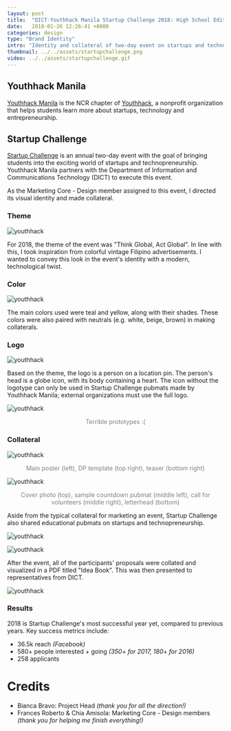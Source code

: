 ```yaml
---
layout: post
title:  "DICT-Youthhack Manila Startup Challenge 2018: High School Edition"
date:   2018-01-26 12:26:41 +0800
categories: design
type: "Brand Identity"
intro: "Identity and collateral of two-day event on startups and technopreneurship for the youth"
thumbnail: ../../assets/startupchallenge.png
video: ../../assets/startupchallenge.gif
---
```

## Youthhack Manila
[Youthhack Manila](https://www.facebook.com/YouthHackMNL/) is the NCR chapter of [Youthhack](https://youthhack.net/), a nonprofit organization that helps students learn more about startups, technology and entrepreneurship.

## Startup Challenge
[Startup Challenge](https://www.facebook.com/events/dict-youthhack-mnl-startup-challenge-2018-high-school-edition/358278664584510/) is an annual two-day event with the goal of bringing students into the exciting world of startups and technopreneurship. Youthhack Manila partners with the Department of Information and Communications Technology (DICT) to execute this event.

As the Marketing Core - Design member assigned to this event, I directed its visual identity and made collateral.

### Theme

![youthhack](../../assets/pegs.png)

For 2018, the theme of the event was "Think Global, Act Global". In line with this, I took inspiration from colorful vintage Filipino advertisements. I wanted to convey this look in the event's identity with a modern, technological twist.

### Color

![youthhack](../../assets/yhcolor.png)

The main colors used were teal and yellow, along with their shades. These colors were also paired with neutrals (e.g. white, beige, brown) in making collaterals.

<!-- put type soon!-->

### Logo

![youthhack](../../assets/yhlogo.png)

Based on the theme, the logo is a person on a location pin. The person's head is a globe icon, with its body containing a heart. The icon without the logotype can only be used in Startup Challenge pubmats made by Youthhack Manila; external organizations must use the full logo.

![youthhack](../../assets/options.png)
<p style="text-align:center;color:grey;">Terrible prototypes :(</p>


### Collateral

<!-- try to animate the collateral + add more -->

![youthhack](../../assets/yh1.png)
<p style="text-align:center;color:grey;">Main poster (left), DP template (top right), teaser (bottom right)</p>

![youthhack](../../assets/yh2.png)
<p style="text-align:center;color:grey;">Cover photo (top), sample countdown pubmat (middle left), call for volunteers (middle right), letterhead (bottom)</p>

Aside from the typical collateral for marketing an event, Startup Challenge also shared educational pubmats on startups and technopreneurship. 

![youthhack](../../assets/dictionary.png)

![youthhack](../../assets/techtrends.png)

After the event, all of the participants' proposals were collated and visualized in a PDF titled "Idea Book". This was then presented to representatives from DICT. 

![youthhack](../../assets/ideabook.gif)

### Results
2018 is Startup Challenge's most successful year yet, compared to previous years. Key success metrics include:
- 36.5k reach *(Facebook)*
- 580+ people interested + going *(350+ for 2017, 180+ for 2016)*
- 258 applicants

# Credits
- Bianca Bravo: Project Head *(thank you for all the direction!)*
- Frances Roberto & Chia Amisola: Marketing Core - Design members *(thank you for helping me finish everything!)*


